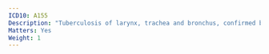```yaml
---
ICD10: A155
Description: "Tuberculosis of larynx, trachea and bronchus, confirmed bacteriologically and histologically"
Matters: Yes
Weight: 1
---
```

